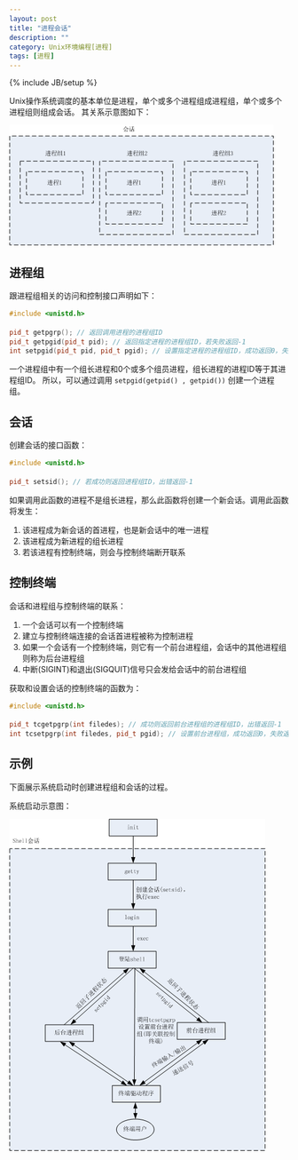 ```yaml
---
layout: post
title: "进程会话"
description: ""
category: Unix环境编程[进程]
tags: [进程]
---
```

{% include JB/setup %}

Unix操作系统调度的基本单位是进程，单个或多个进程组成进程组，单个或多个进程组则组成会话。
其关系示意图如下：

![](/images/unix/process/process-session.png)

## 进程组

跟进程组相关的访问和控制接口声明如下：

``` c++
#include <unistd.h>

pid_t getpgrp(); // 返回调用进程的进程组ID
pid_t getpgid(pid_t pid); // 返回指定进程的进程组ID，若失败返回-1
int setpgid(pid_t pid, pid_t pgid); // 设置指定进程的进程组ID，成功返回0，失败返回-1
```

一个进程组中有一个组长进程和0个或多个组员进程，组长进程的进程ID等于其进程组ID。
所以，可以通过调用 `setpgid(getpid() , getpid())` 创建一个进程组。

## 会话

创建会话的接口函数：

``` c++
#include <unistd.h>

pid_t setsid(); // 若成功则返回进程组ID，出错返回-1
```

如果调用此函数的进程不是组长进程，那么此函数将创建一个新会话。调用此函数将发生：

  1. 该进程成为新会话的首进程，也是新会话中的唯一进程
  2. 该进程成为新进程的组长进程
  3. 若该进程有控制终端，则会与控制终端断开联系

## 控制终端

会话和进程组与控制终端的联系：

  1. 一个会话可以有一个控制终端
  2. 建立与控制终端连接的会话首进程被称为控制进程
  3. 如果一个会话有一个控制终端，则它有一个前台进程组，会话中的其他进程组则称为后台进程组
  4. 中断(SIGINT)和退出(SIGQUIT)信号只会发给会话中的前台进程组

获取和设置会话的控制终端的函数为：

``` c++
#include <unistd.h>

pid_t tcgetpgrp(int filedes); // 成功则返回前台进程组的进程组ID，出错返回-1
int tcsetpgrp(int filedes, pid_t pgid); // 设置前台进程组，成功返回0，失败返回-1
```

## 示例

下面展示系统启动时创建进程组和会话的过程。

系统启动示意图：

![](/images/unix/process/startup.png)
